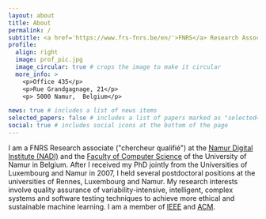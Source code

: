 ```yaml
---
layout: about
title: About
permalink: /
subtitle: <a href='https://www.frs-fnrs.be/en/'>FNRS</a> Research Associate at the <a href='https://www.unamur.be/en'>University of Namur</a>
profile:
  align: right
  image: prof_pic.jpg
  image_circular: true # crops the image to make it circular
  more_info: >
    <p>Office 435</p>
    <p>Rue Grandgagnage, 21</p>
    <p> 5000 Namur,  Belgium</p>

news: true # includes a list of news items
selected_papers: false # includes a list of papers marked as "selected={true}"
social: true # includes social icons at the bottom of the page
---
```


I am a FNRS Research associate ("chercheur qualifié") at the [Namur Digital Institute (NADI)](https://nadi.unamur.be) and the [Faculty of Computer Science](https://www.unamur.be/en/inf) of the University of Namur in Belgium. After I received my PhD jointly from the Universities of Luxembourg and Namur in 2007, I held several postdoctoral positions at the universities of Rennes, Luxembourg and Namur. My research interests involve quality assurance of variability-intensive, intelligent, complex systems and software testing techniques to achieve more ethical and sustainable machine learning. I am a member of [IEEE](https://www.ieee.org) and [ACM](https://www.acm.org).
